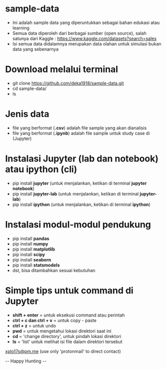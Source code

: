 # sample-data

- Ini adalah sample data yang diperuntukkan sebagai bahan edukasi atau learning
- Semua data diperoleh dari berbagai sumber (open source), salah satunya dari Kaggle : https://www.kaggle.com/datasets?search=sales
- Isi semua data didalamnya merupakan data olahan untuk simulasi bukan data yang sebenarnya

# Download melalui terminal
- git clone https://github.com/deka1918/sample-data.git
- cd sample-data/
- ls

# Jenis data
- file yang berformat (**.csv**) adalah file sample yang akan dianalisis
- file yang berformat (**.ipynb**) adalah file sample untuk study case di (Jupyter)

# Instalasi Jupyter (lab dan notebook) atau ipython (cli)
- pip install **jupyter** (untuk menjalankan, ketikan di terminal **jupyter notebook**)
- pip install **jupyter-lab** (untuk menjalankan, ketikan di terminal **jupyter-lab**)
- pip install **ipython** (untuk menjalankan, ketikan di terminal **ipython**)

# Instalasi modul-modul pendukung
- pip install **pandas**
- pip install **numpy**
- pip install **matplotlib**
- pip install **scipy**
- pip install **seaborn**
- pip install **statsmodels**
- dst, bisa ditambahkan sesuai kebutuhan

# Simple tips untuk command di Jupyter
  - **shift + enter** = untuk eksekusi command atau perintah
  - **ctrl + c dan ctrl + v** = untuk copy - paste
  - **ctrl + z** = untuk undo
  - **pwd** = untuk mengetahui lokasi direktori saat ini
  - **cd** = 'change directory', untuk pindah lokasi direktori
  - **ls** = 'list' untuk melihat isi file dalam direktori tersebut

xplo17s@pm.me (use only 'protonmail' to direct contact)

-- Happy Hunting --
